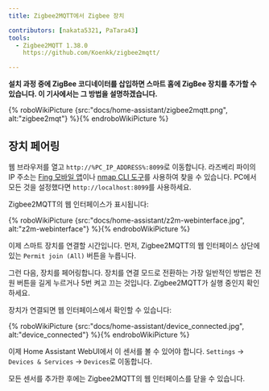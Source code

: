 ```yaml
---
title: Zigbee2MQTT에서 Zigbee 장치

contributors: [nakata5321, PaTara43]
tools:
  - Zigbee2MQTT 1.38.0
    https://github.com/Koenkk/zigbee2mqtt/

---
```


**설치 과정 중에 ZigBee 코디네이터를 삽입하면 스마트 홈에 ZigBee 장치를 추가할 수 있습니다. 이 기사에서는 그 방법을 설명하겠습니다.**

{% roboWikiPicture {src:"docs/home-assistant/zigbee2mqtt.png", alt:"zigbee2mqt"} %}{% endroboWikiPicture %}

## 장치 페어링

웹 브라우저를 열고 `http://%PC_IP_ADDRESS%:8099`로 이동합니다. 라즈베리 파이의 IP 주소는 [Fing 모바일 앱](https://www.fing.com/products)이나 [nmap CLI 도구](https://vitux.com/find-devices-connected-to-your-network-with-nmap/)를 사용하여 찾을 수 있습니다. PC에서 모든 것을 설정했다면 `http://localhost:8099`를 사용하세요.

Zigbee2MQTT의 웹 인터페이스가 표시됩니다:


{% roboWikiPicture {src:"docs/home-assistant/z2m-webinterface.jpg", alt:"z2m-webinterface"} %}{% endroboWikiPicture %}


이제 스마트 장치를 연결할 시간입니다.
먼저, Zigbee2MQTT의 웹 인터페이스 상단에 있는 `Permit join (All)` 버튼을 누릅니다.

그런 다음, 장치를 페어링합니다. 장치를 연결 모드로 전환하는 가장 일반적인 방법은 전원 버튼을 길게 누르거나 5번 켜고 끄는 것입니다. Zigbee2MQTT가 실행 중인지 확인하세요.

장치가 연결되면 웹 인터페이스에서 확인할 수 있습니다:

{% roboWikiPicture {src:"docs/home-assistant/device_connected.jpg", alt:"device_connected"} %}{% endroboWikiPicture %}

이제 Home Assistant WebUI에서 이 센서를 볼 수 있어야 합니다. `Settings` -> `Devices & Services` -> `Devices`로 이동합니다.

모든 센서를 추가한 후에는 Zigbee2MQTT의 웹 인터페이스를 닫을 수 있습니다.